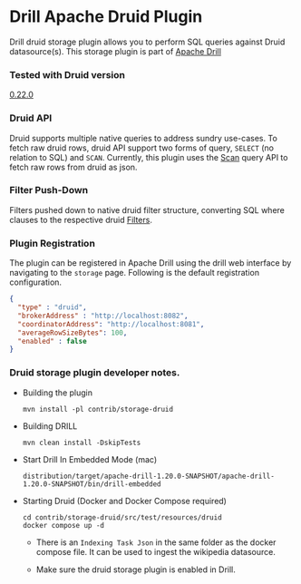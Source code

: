 # Drill Apache Druid Plugin

Drill druid storage plugin allows you to perform SQL queries against Druid datasource(s).
This storage plugin is part of [Apache Drill](https://github.com/apache/drill)

### Tested with Druid version
[0.22.0](https://github.com/apache/druid/releases/tag/druid-0.22.0)

### Druid API

Druid supports multiple native queries to address sundry use-cases.
To fetch raw druid rows, druid API support two forms of query, `SELECT` (no relation to SQL) and `SCAN`.
Currently, this plugin uses the [Scan](https://druid.apache.org/docs/latest/querying/scan-query.html)
query API to fetch raw rows from druid as json.

### Filter Push-Down

Filters pushed down to native druid filter structure, converting SQL where clauses to the respective druid [Filters](https://druid.apache.org/docs/latest/querying/filters.html).

### Plugin Registration

The plugin can be registered in Apache Drill using the drill web interface by navigating to the ```storage``` page.
Following is the default registration configuration.
```json
{
  "type" : "druid",
  "brokerAddress" : "http://localhost:8082",
  "coordinatorAddress": "http://localhost:8081",
  "averageRowSizeBytes": 100,
  "enabled" : false
}
```

### Druid storage plugin developer notes.

* Building the plugin

    `mvn install -pl contrib/storage-druid`

* Building DRILL

    `mvn clean install -DskipTests`

* Start Drill In Embedded Mode (mac)

    ```shell script
    distribution/target/apache-drill-1.20.0-SNAPSHOT/apache-drill-1.20.0-SNAPSHOT/bin/drill-embedded
    ```

* Starting Druid (Docker and Docker Compose required)
    ```
    cd contrib/storage-druid/src/test/resources/druid
    docker compose up -d
    ```

  * There is an `Indexing Task Json` in the same folder as the docker compose file. It can be used to ingest the wikipedia datasource.

  * Make sure the druid storage plugin is enabled in Drill.

